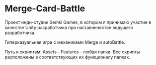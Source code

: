 # Merge-Card-Battle

Проект инди-студии Semki Games, в котором я принимаю участие в качестве Unity разработчика при наставничестве ведущего разработчика. 

Гиперказуальная игра с механиками Merge и autoBattle.

Путь к скриптам: Assets - Features - любая папка. Все скрипты расположены в соответствующих их функционалу папках.
